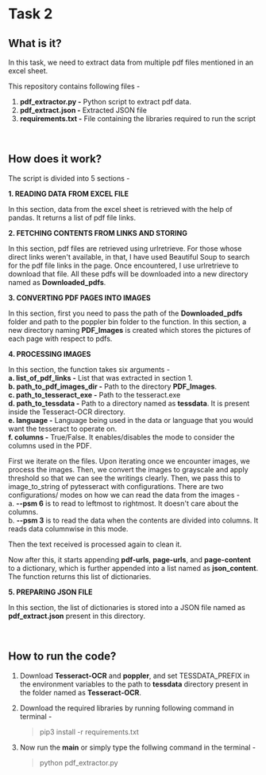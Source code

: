 # Task 2

## What is it?
In this task, we need to extract data from multiple pdf files mentioned in an excel sheet.

This repository contains following files - 
1. **pdf_extractor.py -** Python script to extract pdf data.
2. **pdf_extract.json -** Extracted JSON file
3. **requirements.txt -** File containing the libraries required to run the script

&nbsp;

## How does it work?
The script is divided into 5 sections - 


**1. READING DATA FROM EXCEL FILE**

In this section, data from the excel sheet is retrieved with the help of pandas. It returns a list of pdf file links.


**2. FETCHING CONTENTS FROM LINKS AND STORING**

In this section, pdf files are retrieved using urlretrieve. For those whose direct links weren't available, in that, I have used Beautiful Soup to search for the pdf file links in the page. Once encountered, I use urlretrieve to download that file. All these pdfs will be downloaded into a new directory named as **Downloaded_pdfs**.


**3. CONVERTING PDF PAGES INTO IMAGES**

In this section, first you need to pass the path of the **Downloaded_pdfs** folder and path to the poppler bin folder to the function. In this section, a new directory naming **PDF_Images** is created which stores the pictures of each page with respect to pdfs. 


**4. PROCESSING IMAGES**

In this section, the function takes six arguments - <br/>
      **a. list_of_pdf_links -** List that was extracted in section 1.<br/>
      **b. path_to_pdf_images_dir -** Path to the directory **PDF_Images**.<br/>
      **c. path_to_tesseract_exe -** Path to the tesseract.exe<br/>
      **d. path_to_tessdata -** Path to a directory named as **tessdata**. It is present inside the Tesseract-OCR directory.<br/>
      **e. language -** Language being used in the data or language that you would want the tesseract to operate on.<br/>
      **f. columns -** True/False. It enables/disables the mode to consider the columns used in the PDF.<br/>


First we iterate on the files. Upon iterating once we encounter images, we process the images. Then, we convert the images to grayscale and apply threshold so that we can see the writings clearly. Then, we pass this to image_to_string of pytesseract with configurations. There are two configurations/ modes on how we can read the data from the images - <br/>
    a. **--psm 6** is to read to leftmost to rightmost. It doesn't care about the columns.<br/>
    b. **--psm 3** is to read the data when the contents are divided into columns. It reads data columnwise in this mode.<br/>

Then the text received is processed again to clean it.

Now after this, it starts appending **pdf-urls**, **page-urls**, and **page-content** to a dictionary, which is further appended into a list named as **json_content**. The function returns this list of dictionaries.


**5. PREPARING JSON FILE**

In this section, the list of dictionaries is stored into a JSON file named as **pdf_extract.json** present in this directory.

&nbsp;

## How to run the code?
1. Download **Tesseract-OCR** and **poppler**, and set TESSDATA_PREFIX in the environment variables to the path to **tessdata** directory present in the folder named as **Tesseract-OCR**.
2. Download the required libraries by running following command in terminal - 
      > pip3 install -r requirements.txt

3. Now run the **main** or simply type the follwing command in the terminal - 
      > python pdf_extractor.py 
